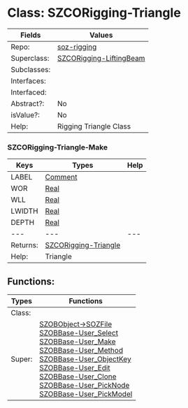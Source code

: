 
# Class:	SZCORigging-Triangle

| Fields | Values |
| --------- | --------- |
| Repo: | [soz-rigging](/repos/soz-rigging.html) |
| Superclass: | [SZCORigging-LiftingBeam](SZCORigging-LiftingBeam.html) |
| Subclasses: |  |
| Interfaces: |  |
| Interfaced: |  |
| Abstract?: | No |
| isValue?: | No |
| Help: | Rigging Triangle Class |

### SZCORigging-Triangle-Make

| Keys | Types | Help |
| --------- | --------- | --------- |
| LABEL | [Comment](Comment.html) |  |
| WOR | [Real](Real.html) |  |
| WLL | [Real](Real.html) |  |
| LWIDTH | [Real](Real.html) |  |
| DEPTH | [Real](Real.html) |  |
| --- | --- | --- |
| Returns: | [SZCORigging-Triangle](SZCORigging-Triangle.html) |
| Help: | Triangle |


## Functions:

| Types | Functions |
| --------- | --------- |
| Class: |  |
| Super: | [SZOBObject->SOZFile](SZOBObject.html) <br> [SZOBBase-User_Select](SZOBBase.html) <br> [SZOBBase-User_Make](SZOBBase.html) <br> [SZOBBase-User_Method](SZOBBase.html) <br> [SZOBBase-User_ObjectKey](SZOBBase.html) <br> [SZOBBase-User_Edit](SZOBBase.html) <br> [SZOBBase-User_Clone](SZOBBase.html) <br> [SZOBBase-User_PickNode](SZOBBase.html) <br> [SZOBBase-User_PickModel](SZOBBase.html) |


